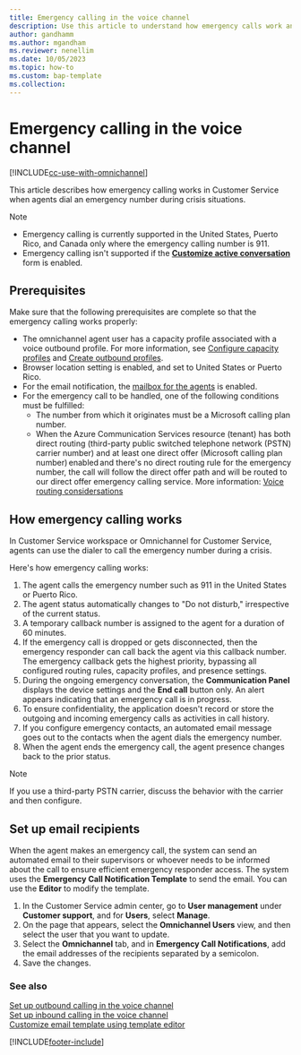 ```yaml
---
title: Emergency calling in the voice channel
description: Use this article to understand how emergency calls work and how you can set up email recipients for emergency calls in Omnichannel for Customer Service.
author: gandhamm
ms.author: mgandham
ms.reviewer: nenellim
ms.date: 10/05/2023
ms.topic: how-to
ms.custom: bap-template
ms.collection:
---
```


# Emergency calling in the voice channel

[!INCLUDE[cc-use-with-omnichannel](../includes/cc-use-with-omnichannel.md)]

This article describes how emergency calling works in Customer Service when agents dial an emergency number during crisis situations.

> [!NOTE]
>
> - Emergency calling is currently supported in the United States, Puerto Rico, and Canada only where the emergency calling number is 911.
> - Emergency calling isn't supported if the [**Customize active conversation**](add-customer-summary-settings.md#manage-active-conversation-form-settings) form is enabled. 

## Prerequisites

Make sure that the following prerequisites are complete so that the emergency calling works properly:

- The omnichannel agent user has a capacity profile associated with a voice outbound profile. For more information, see [Configure capacity profiles](voice-channel-outbound-calling.md#configure-capacity-profiles-and-assign-users) and [Create outbound profiles](configure-outbound-inbound-profiles.md#create-outbound-profiles).
- Browser location setting is enabled, and set to United States or Puerto Rico.
- For the email notification, the [mailbox for the agents](/power-platform/admin/create-forward-mailboxes-edit-mailboxes) is enabled.
- For the emergency call to be handled, one of the following conditions must be fulfilled:
   - The number from which it originates must be a Microsoft calling plan number.
   - When the Azure Communication Services resource (tenant) has both direct routing (third-party public switched telephone network (PSTN) carrier number) and at least one direct offer (Microsoft calling plan number) enabled and there's no direct routing rule for the emergency number, the call will follow the direct offer path and will be routed to our direct offer emergency calling service. More information: [Voice routing considersations](/azure/communication-services/concepts/telephony/direct-routing-provisioning#voice-routing-considerations)

## How emergency calling works

In Customer Service workspace or Omnichannel for Customer Service, agents can use the dialer to call the emergency number during a crisis.

Here's how emergency calling works:

1. The agent calls the emergency number such as 911 in the United States or Puerto Rico.
1. The agent status automatically changes to "Do not disturb," irrespective of the current status.
1. A temporary callback number is assigned to the agent for a duration of 60 minutes. 
1. If the emergency call is dropped or gets disconnected, then the emergency responder can call back the agent via this callback number. The emergency callback gets the highest priority, bypassing all configured routing rules, capacity profiles, and presence settings.
1. During the ongoing emergency conversation, the **Communication Panel** displays the device settings and the **End call** button only. An alert appears indicating that an emergency call is in progress.
1. To ensure confidentiality, the application doesn't record or store the outgoing and incoming emergency calls as activities in call history.
1. If you configure emergency contacts, an automated email message goes out to the contacts when the agent dials the emergency number.
1. When the agent ends the emergency call, the agent presence changes back to the prior status.

> [!NOTE]
> If you use a third-party PSTN carrier, discuss the behavior with the carrier and then configure.

## Set up email recipients

When the agent makes an emergency call, the system can send an automated email to their supervisors or whoever needs to be informed about the call to ensure efficient emergency responder access. The system uses the **Emergency Call Notification Template** to send the email. You can use the **Editor** to modify the template.

1. In the Customer Service admin center, go to **User management** under **Customer support**, and for **Users**, select **Manage**.
1. On the page that appears, select the **Omnichannel Users** view, and then select the user that you want to update.
1. Select the **Omnichannel** tab, and in **Emergency Call Notifications**, add the email addresses of the recipients separated by a semicolon.
1. Save the changes.


### See also

[Set up outbound calling in the voice channel](voice-channel-outbound-calling.md)  
[Set up inbound calling in the voice channel](voice-channel-inbound-calling.md)  
[Customize email template using template editor](/power-apps/user/cs-template-options?context=%2Fdynamics365%2Fcontext%2Fcustomer-service-context)  

[!INCLUDE[footer-include](../includes/footer-banner.md)]
